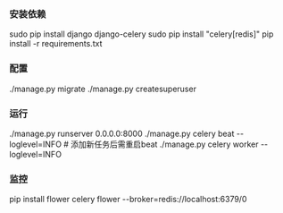 
### 安装依赖
sudo pip install django django-celery
sudo pip install "celery[redis]"
pip install -r requirements.txt


### 配置
./manage.py migrate
./manage.py createsuperuser


### 运行
./manage.py runserver 0.0.0.0:8000
./manage.py celery beat --loglevel=INFO    # 添加新任务后需重启beat
./manage.py celery worker --loglevel=INFO  


### 监控
pip install flower
celery flower --broker=redis://localhost:6379/0